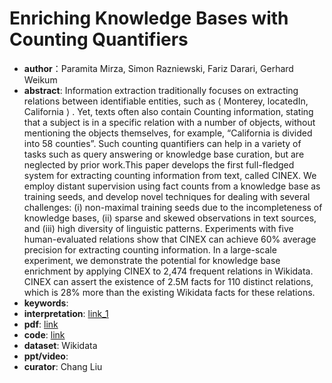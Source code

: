 # Enriching Knowledge Bases with Counting Quantifiers
* **author**：Paramita Mirza, Simon Razniewski, Fariz Darari, Gerhard Weikum
* **abstract**: Information extraction traditionally focuses on extracting relations between identifiable entities, such as   ⟨ Monterey, locatedIn, California  ⟩ . Yet, texts often also contain Counting information, stating that a subject is in a specific relation with a number of objects, without mentioning the objects themselves, for example, “California is divided into 58 counties”. Such counting quantifiers can help in a variety of tasks such as query answering or knowledge base curation, but are neglected by prior work.This paper develops the first full-fledged system for extracting counting information from text, called CINEX. We employ distant supervision using fact counts from a knowledge base as training seeds, and develop novel techniques for dealing with several challenges: (i) non-maximal training seeds due to the incompleteness of knowledge bases, (ii) sparse and skewed observations in text sources, and (iii) high diversity of linguistic patterns. Experiments with five human-evaluated relations show that CINEX can achieve 60% average precision for extracting counting information. In a large-scale experiment, we demonstrate the potential for knowledge base enrichment by applying CINEX to 2,474 frequent relations in Wikidata. CINEX can assert the existence of 2.5M facts for 110 distinct relations, which is 28% more than the existing Wikidata facts for these relations.
* **keywords**: 
* **interpretation**: [link_1](https://blog.csdn.net/TgqDT3gGaMdkHasLZv/article/details/85497390?utm_medium=distribute.pc_relevant.none-task-blog-BlogCommendFromBaidu-1.nonecase&depth_1-utm_source=distribute.pc_relevant.none-task-blog-BlogCommendFromBaidu-1.nonecase)
* **pdf**:  [link](https://arxiv.org/pdf/1807.03656.pdf)
* **code**: [link](https://github.com/paramitamirza/CINEX)
* **dataset**: Wikidata
* **ppt/video**: 
* **curator**: Chang Liu

